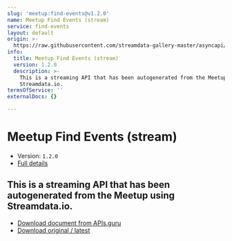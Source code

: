 ```yaml
---
slug: 'meetup:find-events@v1.2.0'
name: Meetup Find Events (stream)
service: find-events
layout: default
origin: >-
  https://raw.githubusercontent.com/streamdata-gallery-master/asyncapi/master/_listings/meetup/meetup-find-events-stream-async.md
info:
  title: Meetup Find Events (stream)
  version: 1.2.0
  description: >-
    This is a streaming API that has been autogenerated from the Meetup using
    Streamdata.io.
termsOfService: ''
externalDocs: {}

---
```

# Meetup Find Events (stream)

* Version: `1.2.0`
* [Full details](../html/meetup:find-events@v1.2.0.html)



## This is a streaming API that has been autogenerated from the Meetup using Streamdata.io.



* [Download document from APIs.guru](https://raw.githubusercontent.com/APIs-guru/asyncapi-directory/master/docs/APIs/meetup%3Afind-events%40v1.2.0.yaml)
* [Download original / latest](https://raw.githubusercontent.com/streamdata-gallery-master/asyncapi/master/_listings/meetup/meetup-find-events-stream-async.md)

<script type="application/ld+json">
{
  "@context": "http://schema.org/",
  "@type": "WebAPI",
  "description": "This is a streaming API that has been autogenerated from the Meetup using Streamdata.io.",
  "documentation": "",

  "name": "Meetup Find Events (stream)"
}
</script>
